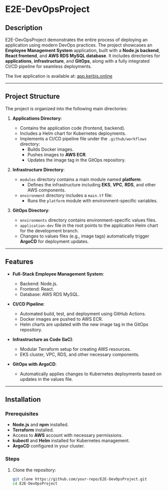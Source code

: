 # E2E-DevOpsProject

## Description
E2E-DevOpsProject demonstrates the entire process of deploying an application using modern DevOps practices. The project showcases an **Employee Management System** application, built with a **Node.js backend**, **React frontend**, and **AWS RDS MySQL database**. It includes directories for **applications**, **infrastructure**, and **GitOps**, along with a fully integrated CI/CD pipeline for seamless deployments.

The live application is available at: [app.kerbis.online](https://app.kerbis.online)

---

## Project Structure
The project is organized into the following main directories:

1. **Applications Directory**:
   - Contains the application code (frontend, backend).
   - Includes a Helm chart for Kubernetes deployments.
   - Implements a CI/CD pipeline file under the `.github/workflows` directory:
     - Builds Docker images.
     - Pushes images to **AWS ECR**.
     - Updates the image tag in the GitOps repository.

2. **Infrastructure Directory**:
   - `modules` directory contains a main module named **platform**:
     - Defines the infrastructure including **EKS**, **VPC**, **RDS**, and other AWS components.
   - `environment` directory includes a `main.tf` file:
     - Runs the `platform` module with environment-specific variables.

3. **GitOps Directory**:
   - `environments` directory contains environment-specific values files.
   - `application-dev` file in the root points to the application Helm chart for the development branch.
   - Changes to values files (e.g., image tags) automatically trigger **ArgoCD** for deployment updates.

---

## Features
- **Full-Stack Employee Management System**:
  - Backend: Node.js.
  - Frontend: React.
  - Database: AWS RDS MySQL.

- **CI/CD Pipeline**:
  - Automated build, test, and deployment using GitHub Actions.
  - Docker images are pushed to AWS ECR.
  - Helm charts are updated with the new image tag in the GitOps repository.

- **Infrastructure as Code (IaC)**:
  - Modular Terraform setup for creating AWS resources.
  - EKS cluster, VPC, RDS, and other necessary components.

- **GitOps with ArgoCD**:
  - Automatically applies changes to Kubernetes deployments based on updates in the values file.

---

## Installation

### Prerequisites
- **Node.js** and **npm** installed.
- **Terraform** installed.
- Access to **AWS** account with necessary permissions.
- **kubectl** and **Helm** installed for Kubernetes management.
- **ArgoCD** configured in your cluster.

### Steps
1. Clone the repository:
   ```bash
   git clone https://github.com/your-repo/E2E-DevOpsProject.git
   cd E2E-DevOpsProject
